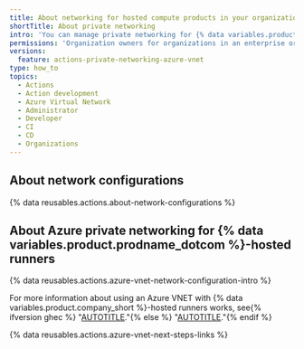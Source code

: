 ```yaml
---
title: About networking for hosted compute products in your organization
shortTitle: About private networking
intro: 'You can manage private networking for {% data variables.product.company_short %}-hosted products using network configurations in your organization.'
permissions: 'Organization owners for organizations in an enterprise or organizations using the {% data variables.product.prodname_team %} plan can configure private networking for hosted compute products at the organization level.'
versions:
  feature: actions-private-networking-azure-vnet
type: how_to
topics:
  - Actions
  - Action development
  - Azure Virtual Network
  - Administrator
  - Developer
  - CI
  - CD
  - Organizations
---
```


## About network configurations

{% data reusables.actions.about-network-configurations %}

## About Azure private networking for {% data variables.product.prodname_dotcom %}-hosted runners

{% data reusables.actions.azure-vnet-network-configuration-intro %}

For more information about using an Azure VNET with {% data variables.product.company_short %}-hosted runners works, see{% ifversion ghec %} "[AUTOTITLE](/admin/configuration/configuring-private-networking-for-hosted-compute-products/about-azure-private-networking-for-github-hosted-runners-in-your-enterprise)."{% else %} "[AUTOTITLE](/organizations/managing-organization-settings/about-azure-private-networking-for-github-hosted-runners-in-your-organization)."{% endif %}

{% data reusables.actions.azure-vnet-next-steps-links %}
